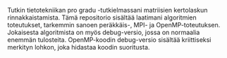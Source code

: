 Tutkin tietotekniikan pro gradu -tutkielmassani matriisien kertolaskun
rinnakkaistamista. Tämä repositorio sisältää laatimani algoritmien
toteutukset, tarkemmin sanoen peräkkäis-, MPI- ja OpenMP-toteutuksen.
Jokaisesta algoritmista on myös debug-versio, jossa on normaalia
enemmän tulosteita. OpenMP-koodin debug-versio sisältää kriittiseksi
merkityn lohkon, joka hidastaa koodin suoritusta.